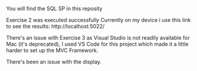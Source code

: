 You will find the SQL SP in this reposity

Exercise 2 was executed successfully
Currently on my device i use this link to see the results:
http://localhost:5022/

There's an issue with Exercise 3 as Visual Studio is not readily available for Mac (it's deprecated), I used VS Code for this project which made it a little harder to set up the MVC Framework.

There's been an issue with the display.

